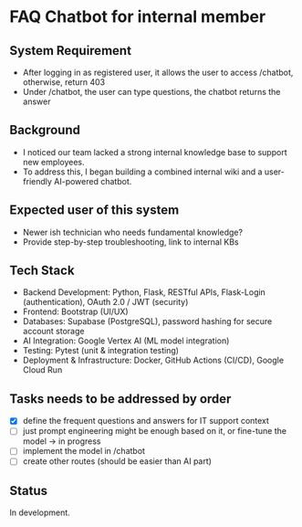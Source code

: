 # FAQ Chatbot for internal member 

## System Requirement

- After logging in as registered user, it allows the user to access /chatbot, otherwise, return 403
- Under /chatbot, the user can type questions, the chatbot returns the answer

## Background

- I noticed our team lacked a strong internal knowledge base to support new employees.
- To address this, I began building a combined internal wiki and a user-friendly AI-powered chatbot.

## Expected user of this system

- Newer ish technician who needs fundamental knowledge?
- Provide step-by-step troubleshooting, link to internal KBs

## Tech Stack

- Backend Development: Python, Flask, RESTful APIs, Flask-Login (authentication), OAuth 2.0 / JWT (security)
- Frontend: Bootstrap (UI/UX)
- Databases: Supabase (PostgreSQL), password hashing for secure account storage
- AI Integration: Google Vertex AI (ML model integration)
- Testing: Pytest (unit & integration testing)
- Deployment & Infrastructure: Docker, GitHub Actions (CI/CD), Google Cloud Run

## Tasks needs to be addressed by order

-   [X] define the frequent questions and answers for IT support context 
-   [ ] just prompt engineering might be enough based on it, or fine-tune the model -> in progress
-   [ ] implement the model in /chatbot
-   [ ] create other routes (should be easier than AI part)

## Status

In development.
